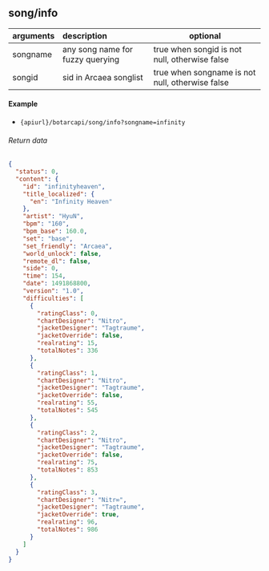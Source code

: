 ## song/info

| arguments  | description                                                                | optional                                        |
|:-----------|:---------------------------------------------------------------------------|-------------------------------------------------|
| songname   | any song name for fuzzy querying                                           | true when songid is not null, otherwise false   |
| songid     | sid in Arcaea songlist                                                     | true when songname is not null, otherwise false |

#### Example

+ `{apiurl}/botarcapi/song/info?songname=infinity`

###### Return data

```json
{
  "status": 0,
  "content": {
    "id": "infinityheaven",
    "title_localized": {
      "en": "Infinity Heaven"
    },
    "artist": "HyuN",
    "bpm": "160",
    "bpm_base": 160.0,
    "set": "base",
    "set_friendly": "Arcaea",
    "world_unlock": false,
    "remote_dl": false,
    "side": 0,
    "time": 154,
    "date": 1491868800,
    "version": "1.0",
    "difficulties": [
      {
        "ratingClass": 0,
        "chartDesigner": "Nitro",
        "jacketDesigner": "Tagtraume",
        "jacketOverride": false,
        "realrating": 15,
        "totalNotes": 336
      },
      {
        "ratingClass": 1,
        "chartDesigner": "Nitro",
        "jacketDesigner": "Tagtraume",
        "jacketOverride": false,
        "realrating": 55,
        "totalNotes": 545
      },
      {
        "ratingClass": 2,
        "chartDesigner": "Nitro",
        "jacketDesigner": "Tagtraume",
        "jacketOverride": false,
        "realrating": 75,
        "totalNotes": 853
      },
      {
        "ratingClass": 3,
        "chartDesigner": "Nitr∞",
        "jacketDesigner": "Tagtraume",
        "jacketOverride": true,
        "realrating": 96,
        "totalNotes": 986
      }
    ]
  }
}
```

